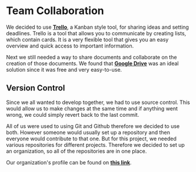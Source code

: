 # Team Collaboration

We decided to use [**Trello**](http://www.trello.com), a Kanban style tool, for sharing ideas and setting deadlines. Trello is a tool that allows you to communicate by creating lists, which contain cards. It is a very flexible tool that gives you an easy overview and quick access to important information.

Next we still needed a way to share documents and collaborate on the creation of those documents. We found that [**Google Drive**](http://drive.google.com) was an ideal solution since it was free and very easy-to-use.

## Version Control 

Since we all wanted to develop together, we had to use source control. This would allow us to make changes at the same time and if anything went wrong, we could simply revert back to the last commit.

All of us were used to using Git and Github therefore we decided to use both. However someone would usually set up a repository and then everyone would contribute to that one. But for this project, we needed various repositories for different projects. Therefore we decided to set up an organization, so all of the repositories are in one place.

Our organization's profile can be found on [**this link**](https://github.com/ucl-team-8).
